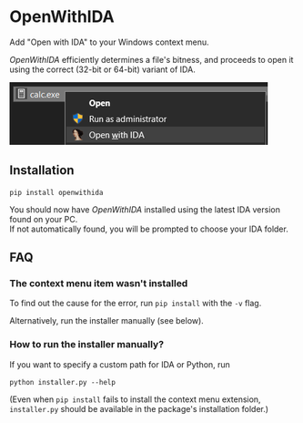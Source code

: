 # OpenWithIDA

Add "Open with IDA" to your Windows context menu.

_OpenWithIDA_ efficiently determines a file's bitness, and proceeds to open it using the correct (32-bit or 64-bit) variant of IDA.

![Screenshot](resources/screenshot.png)

## Installation

```batch
pip install openwithida
```

You should now have _OpenWithIDA_ installed using the latest IDA version found on your PC.  
If not automatically found, you will be prompted to choose your IDA folder.

## FAQ

### The context menu item wasn't installed

To find out the cause for the error, run `pip install` with the `-v` flag.

Alternatively, run the installer manually (see below).

### How to run the installer manually?

If you want to specify a custom path for IDA or Python, run

```batch
python installer.py --help
```

(Even when `pip install` fails to install the context menu extension, `installer.py` should be available in the package's installation folder.)
